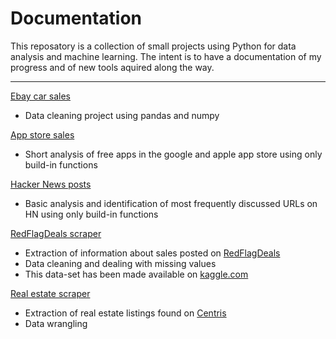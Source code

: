 # Documentation
This reposatory is a collection of small projects using Python for data analysis and machine learning. The intent is to have a documentation of my progress and of new tools aquired along the way. <br />

___

[Ebay car sales](https://github.com/Jahnic/Documentation/blob/master/ebay_car_sales.ipynb) <br />
* Data cleaning project using pandas and numpy <br />

[App store sales](https://github.com/Jahnic/Projects/blob/master/free_app_analysis.ipynb) <br />
* Short analysis of free apps in the google and apple app store using only build-in functions <br />

[Hacker News posts](https://github.com/Jahnic/Projects/blob/master/hacker_news.ipynb) <br />
* Basic analysis and identification of most frequently discussed URLs on HN using only build-in functions

[RedFlagDeals scraper](https://github.com/Jahnic/Documentation/blob/master/RedFlagDeals)
* Extraction of information about sales posted on [RedFlagDeals](https://forums.redflagdeals.com/hot-deals-f9/)
* Data cleaning and dealing with missing values
* This data-set has been made available on [kaggle.com](https://www.kaggle.com/jahnic/data-on-sales-posted-on-redflagdeals)

[Real estate scraper](https://github.com/Jahnic/Documentation/tree/master/RealEstate)
* Extraction of real estate listings found on [Centris](centris.ca)
* Data wrangling 

